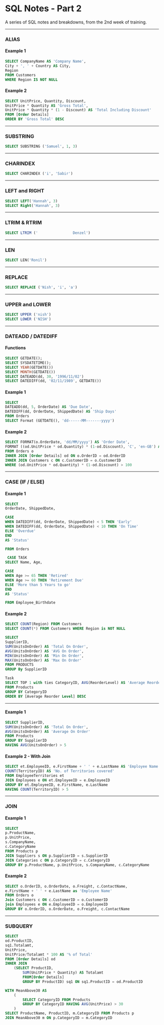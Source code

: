 # SQL Notes - Part 2

A series of SQL notes and breakdowns, from the 2nd week of training.

----------------------
### ALIAS

#### Example 1
```sql
SELECT CompanyName AS 'Company Name',
City + ', ' + Country AS City,
Region
FROM Customers
WHERE Region IS NOT NULL
```

#### Example 2
```sql
SELECT UnitPrice, Quantity, Discount,
UnitPrice * Quantity AS 'Gross Total',
UnitPrice * Quantity * (1 - Discount) AS 'Total Including Discount'
FROM [Order Details]
ORDER BY 'Gross Total' DESC
```

----------------------
### SUBSTRING

```sql
SELECT SUBSTRING ('Samuel', 1, 3)
```

----------------------
### CHARINDEX

```sql
SELECT CHARINDEX ('i', 'Sabir')
```

----------------------
### LEFT and RIGHT

```sql
SELECT LEFT('Hannah', 3)
SELECT Right('Hannah', 3)
```

----------------------
### LTRIM & RTRIM

```sql
SELECT LTRIM ('                Denzel')
```

----------------------
### LEN

```sql
SELECT LEN('Ronil')
```

----------------------
### REPLACE

```sql
SELECT REPLACE ('Nish', 'i', 'a')
```
----------------------
### UPPER and LOWER

```sql
SELECT UPPER ('nish')
SELECT LOWER ('NISH')
```

----------------------
### DATEADD / DATEDIFF
#### Functions
```sql
SELECT GETDATE();
SELECT SYSDATETIME();
SELECT YEAR(GETDATE())
SELECT MONTH(GETDATE())
SELECT DATEADD(dd, 30, '1996/11/02')
SELECT DATEDIFF(dd, '02/11/1989', GETDATE())
```

#### Example 1
```sql
SELECT
DATEADD(dd, 5, OrderDate) AS 'Due Date',
DATEDIFF(dd, OrderDate, ShippedDate) AS 'Ship Days'
FROM Orders
SELECT Format (GETDATE(), 'dd------MM-------yyyy')
```

#### Example 2
```sql
SELECT FORMAT(o.OrderDate, 'dd/MM/yyyy') AS 'Order Date',
FORMAT ((od.UnitPrice * od.Quantity) * (1-od.Discount), 'C', 'en-GB') AS 'Net Total'
FROM Orders o
INNER JOIN [Order Details] od ON o.OrderID = od.OrderID
INNER JOIN Customers c ON c.CustomerID = o.CustomerID
WHERE (od.UnitPrice * od.Quantity) * (1-od.Discount) > 100
```

------------------------
### CASE (IF / ELSE)
#### Example 1
```sql
SELECT 
OrderDate, ShippedDate,

CASE 
WHEN DATEDIFF(dd, OrderDate, ShippedDate) < 5 THEN 'Early'
WHEN DATEDIFF(dd, OrderDate, ShippedDate) < 10 THEN 'On Time'
ELSE 'Overdue'
END
AS 'Status'

FROM Orders

 CASE TASK
SELECT Name, Age,

CASE
WHEN Age >= 65 THEN 'Retired'
WHEN Age >= 60 THEN 'Retirement Due'
ELSE 'More than 5 Years to go'
END
AS 'Status'

FROM Employee_Birthdate
```

#### Example 2
```sql
SELECT COUNT(Region) FROM Customers
SELECT COUNT(*) FROM Customers WHERE Region is NOT NULL

SELECT 
SupplierID,
SUM(UnitsOnOrder) AS 'Total On Order',
AVG(UnitsOnOrder) AS 'AVG On Order',
MIN(UnitsOnOrder) AS 'Min On Order',
MAX(UnitsOnOrder) AS 'Max On Order'
FROM PRODUCTS
GROUP By SupplierID

Task
SELECT TOP 1 with ties CategoryID, AVG(ReorderLevel) AS 'Average Reorder Level'
FROM Products
GROUP BY CategoryID
ORDER BY [Average Reorder Level] DESC
```
-----------------
#### Example 1

```sql
SELECT SupplierID,
SUM(UnitsOnOrder) AS 'Total On Order',
AVG(UnitsOnOrder) AS 'Average On Order'
FROM Products
GROUP BY SupplierID
HAVING AVG(UnitsOnOrder) > 5
```

#### Example 2 - With Join

```sql
SELECT et.EmployeeID, e.FirstName + ' ' + e.LastName AS 'Employee Name',
COUNT(TerritoryID) AS 'No. of Territories covered'
FROM EmployeeTerritories et
JOIN Employees e ON et.EmployeeID = e.EmployeeID
GROUP BY et.EmployeeID, e.FirstName, e.LastName
HAVING COUNT(TerritoryID) > 5
```

--------------
### JOIN
#### Example 1

```sql
SELECT 
p.ProductName,
p.UnitPrice,
s.CompanyName,
c.CategoryName
FROM Products p
JOIN Suppliers s ON p.SupplierID = s.SupplierID
JOIN Categories c ON p.CategoryID = c.CategoryID
GROUP BY p.ProductName, p.UnitPrice, s.CompanyName, c.CategoryName
```

#### Example 2
```sql
SELECT o.OrderID, o.OrderDate, o.Freight, c.ContactName,
e.FirstName + ' ' + e.LastName as 'Employee Name'
FROM Orders o
Join Customers c ON c.CustomerID = o.CustomerID
join Employees e ON e.EmployeeID = o.EmployeeID
GROUP BY o.OrderID, o.OrderDate, o.Freight, c.ContactName
```

------------------

### SUBQUERY
```sql
SELECT
od.ProductID,
sq1.Totalamt,
UnitPrice,
UnitPrice/Totalamt * 100 AS '% of Total'
FROM [Order Details] od
INNER JOIN
	(SELECT ProductID,
		SUM(UnitPrice * Quantity) AS Totalamt
		FROM[Order Details]
		GROUP BY ProductID) sq1 ON sq1.ProductID = od.ProductID

WITH MeanAbove30 AS
	(
		SELECT CategoryID FROM Products
		GROUP BY CategoryID HAVING AVG(UnitPrice) > 30
	)
SELECT ProductName, ProductID, m.CategoryID FROM Products p
JOIN MeanAbove30 m ON p.CategoryID = m.CategoryID
```











